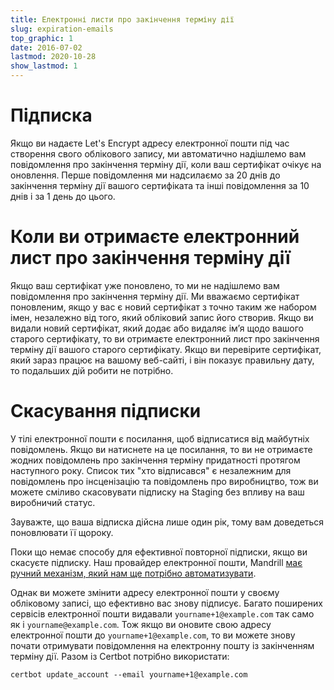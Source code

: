 ```yaml
---
title: Електронні листи про закінчення терміну дії
slug: expiration-emails
top_graphic: 1
date: 2016-07-02
lastmod: 2020-10-28
show_lastmod: 1
---
```



# Підписка

Якщо ви надаєте Let's Encrypt адресу електронної пошти під час створення свого облікового запису, ми автоматично надішлемо вам повідомлення про закінчення терміну дії, коли ваш сертифікат очікує на оновлення. Перше повідомлення ми надсилаємо за 20 днів до закінчення терміну дії вашого сертифіката та інші повідомлення за 10 днів і за 1 день до цього.

# Коли ви отримаєте електронний лист про закінчення терміну дії

Якщо ваш сертифікат уже поновлено, то ми не надішлемо вам повідомлення про закінчення терміну дії. Ми вважаємо сертифікат поновленим, якщо у вас є новий сертифікат з точно таким же набором імен, незалежно від того, який обліковий запис його створив. Якщо ви видали новий сертифікат, який додає або видаляє ім’я щодо вашого старого сертифікату, то ви отримаєте електронний лист про закінчення терміну дії вашого старого сертифікату. Якщо ви перевірите сертифікат, який зараз працює на вашому веб-сайті, і він показує правильну дату, то подальших дій робити не потрібно.

# Скасування підписки

У тілі електронної пошти є посилання, щоб відписатися від майбутніх повідомлень. Якщо ви натиснете на це посилання, то ви не отримаєте жодних повідомлень про закінчення терміну придатності протягом наступного року. Список тих "хто відписався" є незалежним для повідомлень про інсценізацію та повідомлень про виробництво, тож ви можете сміливо скасовувати підписку на Staging без впливу на ваш виробничий статус.

Зауважте, що ваша відписка дійсна лише один рік, тому вам доведеться поновлювати її щороку.

Поки що немає способу для ефективної повторної підписки, якщо ви скасуєте підписку. Наш провайдер електронної пошти, Mandrill [має ручний механізм, який нам ще потрібно автоматизувати](https://mandrill.zendesk.com/hc/en-us/articles/360039299913).

Однак ви можете змінити адресу електронної пошти у своєму обліковому записі, що ефективно вас знову підписує. Багато поширених сервісів електронної пошти видавали `yourname+1@example.com` так само як і `yourname@example.com`. Тож якщо ви оновите свою адресу електронної пошти до `yourname+1@example.com`, то ви можете знову почати отримувати повідомлення на електронну пошту із закінченням терміну дії. Разом із Certbot потрібно використати:

`certbot update_account --email yourname+1@example.com`
